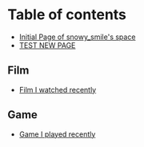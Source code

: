 # Table of contents

* [Initial Page of snowy\_smile's space](README.md)
* [TEST NEW PAGE](test-new-page.md)

## Film

* [Film I watched recently](film/film-i-watched-recently.md)

## Game

* [Game I played recently](game/game-i-played-recently.md)

